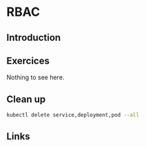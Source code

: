 # RBAC

## Introduction

## Exercices

Nothing to see here.

## Clean up

```sh
kubectl delete service,deployment,pod --all
```

## Links

